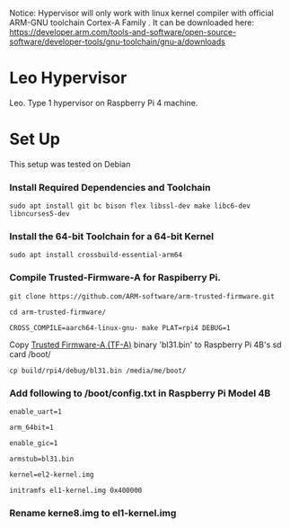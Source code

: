 
Notice: Hypervisor will only work with linux kernel compiler with official ARM-GNU toolchain Cortex-A Family . It can be downloaded here: https://developer.arm.com/tools-and-software/open-source-software/developer-tools/gnu-toolchain/gnu-a/downloads  

# Leo Hypervisor
Leo. Type 1 hypervisor on Raspberry Pi 4 machine.

# Set Up 
This setup was tested on Debian

### Install Required Dependencies and Toolchain

`sudo apt install git bc bison flex libssl-dev make libc6-dev libncurses5-dev`

### Install the 64-bit Toolchain for a 64-bit Kernel

`sudo apt install crossbuild-essential-arm64`

### Compile Trusted-Firmware-A for Raspiberry Pi. 


`git clone https://github.com/ARM-software/arm-trusted-firmware.git`

`cd arm-trusted-firmware/`

`CROSS_COMPILE=aarch64-linux-gnu- make PLAT=rpi4 DEBUG=1`

Copy [Trusted Firmware-A (TF-A)](https://trustedfirmware-a.readthedocs.io/en/latest/) binary 'bl31.bin' to Raspberry Pi 4B's sd card /boot/

`cp build/rpi4/debug/bl31.bin /media/me/boot/`

### Add following to /boot/config.txt in Raspberry Pi Model 4B

``````
enable_uart=1

arm_64bit=1

enable_gic=1

armstub=bl31.bin

kernel=el2-kernel.img

initramfs el1-kernel.img 0x400000
``````

### Rename kerne8.img to el1-kernel.img
